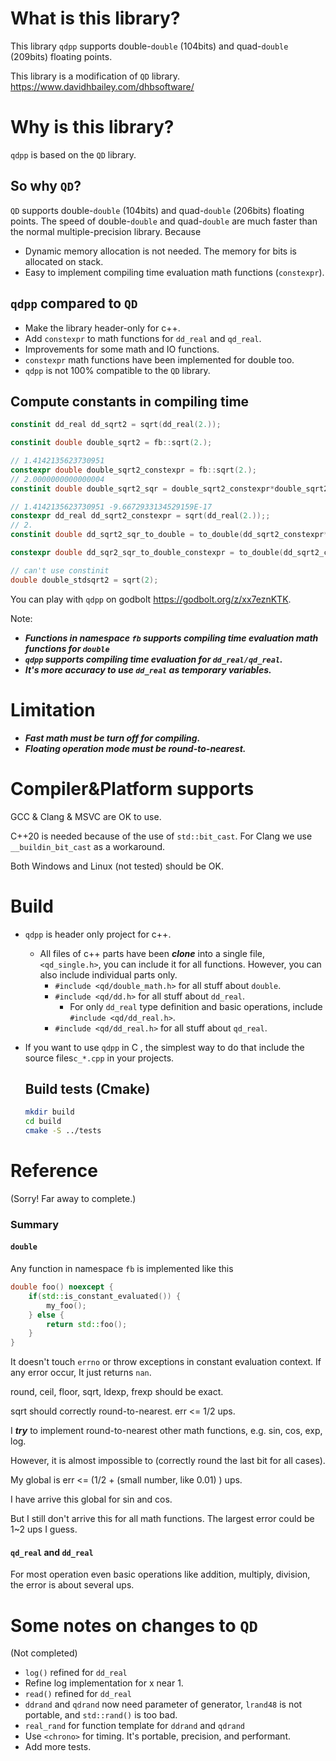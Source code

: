 

# What is this library?

This library `qdpp` supports double-`double` (104bits) and quad-`double` (209bits) floating points.

This library is a modification of  `QD` library. https://www.davidhbailey.com/dhbsoftware/

# Why is this library?

`qdpp` is based on the `QD` library. 

## So why `QD`?

`QD` supports double-`double` (104bits) and quad-`double` (206bits) floating points. The speed of double-`double` and quad-`double` are much faster than the normal multiple-precision library. Because

* Dynamic memory allocation is not needed. The memory for bits is allocated on stack.
* Easy to implement compiling time evaluation math functions (`constexpr`). 

## `qdpp` compared to `QD`

* Make the library header-only for c++.
* Add `constexpr`  to math functions for `dd_real` and `qd_real`.
* Improvements for some math and IO functions.
* `constexpr` math functions have been implemented for double too.
* `qdpp` is not 100% compatible to the `QD` library.

## Compute constants in compiling time
```c++
constinit dd_real dd_sqrt2 = sqrt(dd_real(2.));

constinit double double_sqrt2 = fb::sqrt(2.);

// 1.4142135623730951
constexpr double double_sqrt2_constexpr = fb::sqrt(2.);
// 2.0000000000000004
constinit double double_sqrt2_sqr = double_sqrt2_constexpr*double_sqrt2_constexpr;

// 1.4142135623730951 -9.6672933134529159E-17
constexpr dd_real dd_sqrt2_constexpr = sqrt(dd_real(2.));;
// 2.
constinit double dd_sqrt2_sqr_to_double = to_double(dd_sqrt2_constexpr*dd_sqrt2_constexpr);

constexpr double dd_sqr2_sqr_to_double_constexpr = to_double(dd_sqrt2_constexpr*dd_sqrt2_constexpr);

// can't use constinit
double double_stdsqrt2 = sqrt(2);
```

You can play with `qdpp` on godbolt  https://godbolt.org/z/xx7eznKTK.

Note:

* ***Functions in namespace `fb` supports compiling time evaluation math functions for `double`***
* ***`qdpp` supports compiling time evaluation for `dd_real/qd_real`.***
* ***It's more accuracy  to use `dd_real` as temporary variables.***

# Limitation

* ***Fast math must be turn off for compiling.***
* ***Floating operation mode must be round-to-nearest.***

# Compiler&Platform supports

GCC & Clang & MSVC are OK to use.

C++20 is needed because of the use of `std::bit_cast`. For Clang we use `__buildin_bit_cast` as a workaround.

Both Windows and Linux (not tested) should be OK.

# Build

* `qdpp` is header only project for c++. 
  
  * All files of c++ parts have been ***clone*** into a single file, `<qd_single.h>`, you can include it for all functions. However, you can also include individual parts only.
    * `#include <qd/double_math.h>` for all stuff about `double`.
    * `#include <qd/dd.h>` for all stuff about `dd_real`.
      * For only `dd_real` type definition and basic operations, include `#include <qd/dd_real.h>`.
    * `#include <qd/dd_real.h>` for all stuff about `qd_real`. 
  
* If you want to use `qdpp` in C , the simplest way to do that include the source files`c_*.cpp` in your projects.

  ## Build tests (Cmake)

  ```bash
  mkdir build
  cd build
  cmake -S ../tests
  ```

# Reference

(Sorry!  Far away to complete.)

### Summary

#### `double`

Any function in namespace `fb` is implemented like this

```c++
double foo() noexcept {
    if(std::is_constant_evaluated()) {
        my_foo();
    } else {
        return std::foo();
    }
}
```

It doesn't touch `errno` or throw exceptions in constant evaluation context. If any error occur, It just returns `nan`.

round, ceil, floor, sqrt, ldexp, frexp should be exact.

sqrt should correctly round-to-nearest. err <= 1/2 ups.

I ***try*** to implement round-to-nearest other math functions, e.g. sin, cos, exp, log.

However, it is almost impossible to (correctly round the last bit for all cases).

My global is  err <= (1/2 + (small number, like 0.01) ) ups. 

I have arrive this global for sin and cos.

But I still don't arrive this for all math functions. The largest error could be 1~2 ups I guess.

#### `qd_real` and `dd_real`

For most operation even basic operations like addition, multiply, division, the error is about several ups.

# Some notes on changes to `QD`

(Not completed)

* `log()` refined for `dd_real`
* Refine log implementation for x near 1.
* `read()` refined for `dd_real`
* `ddrand` and `qdrand` now need parameter of generator, `lrand48` is not portable, and `std::rand()` is too bad.
* `real_rand` for function template for `ddrand` and `qdrand`
* Use `<chrono>` for timing. It's portable, precision, and performant.
* Add more tests.
